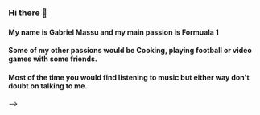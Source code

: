### Hi there 👋

#### My name is Gabriel Massu and my main passion is Formuala 1
#### Some of my other passions would be Cooking, playing football or video games with some friends.
#### Most of the time you would find listening to music but either way don't doubt on talking to me.
-->

